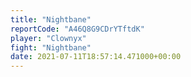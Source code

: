 ```yaml
---
title: "Nightbane"
reportCode: "A46Q8G9CDrYTftdK"
player: "Clownyx"
fight: "Nightbane"
date: 2021-07-11T18:57:14.471000+00:00
---
```

